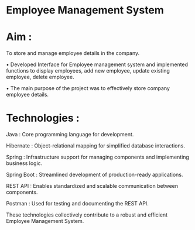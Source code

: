 #  Employee Management System
# Aim : 
To store and manage employee details in the company.

• Developed Interface for Employee management system and implemented functions to display employees, add new employee, update existing employee, delete employee.

• The main purpose of the project was to effectively store company employee details.

# Technologies :

Java : Core programming language for development.

Hibernate : Object-relational mapping for simplified database interactions.

Spring : Infrastructure support for managing components and implementing business logic.

Spring Boot : Streamlined development of production-ready applications.

REST API : Enables standardized and scalable communication between components.

Postman : Used for testing and documenting the REST API.

These technologies collectively contribute to a robust and efficient Employee Management System.




